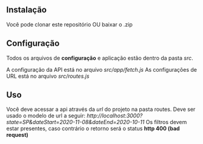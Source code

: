 ## Instalação
Você pode clonar este repositório OU baixar o .zip


## Configuração
Todos os arquivos de **configuração** e aplicação estão dentro da pasta *src*.

A configuração da API está no arquivo *src/app/fetch.js*
As configurações de URL está no arquivo *src/routes.js*

## Uso
Você deve acessar a api através da *url* do projeto na pasta routes.
Deve ser usado o modelo de url a seguir: *http://localhost:3000?state=SP&dateStart=2020-11-08&dateEnd=2020-10-11*
Os filtros devem estar presentes, caso contrário o retorno será o status **http 400 (bad request)**
